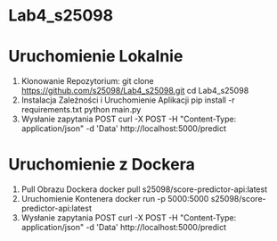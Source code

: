 # Lab4_s25098

# Uruchomienie Lokalnie
1. Klonowanie Repozytorium:
   git clone https://github.com/s25098/Lab4_s25098.git
   cd Lab4_s25098
2. Instalacja Zależności i Uruchomienie Aplikacji
   pip install -r requirements.txt
   python main.py
3. Wysłanie zapytania POST
   curl -X POST -H "Content-Type: application/json" -d 'Data' http://localhost:5000/predict

# Uruchomienie z Dockera
1. Pull Obrazu Dockera
   docker pull s25098/score-predictor-api:latest
2. Uruchomienie Kontenera
   docker run -p 5000:5000 s25098/score-predictor-api:latest
3. Wysłanie zapytania POST
   curl -X POST -H "Content-Type: application/json" -d 'Data' http://localhost:5000/predict
